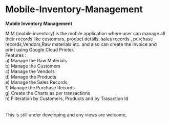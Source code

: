 # Mobile-Inventory-Management
<b>Mobile Inventory Management </b>

MIM (mobile inventory) is the mobile application where user can manage all their records like customers, product details, sales records , purchase records,Vendors,Raw materials etc. and also can create the invoice and print using Google Cloud Printer.
<br>
Features :<br>
a) Manage the Raw Materials<br>
b) Manage the Customers<br>
c) Manage the Vendors<br>
d) Manage the Products<br>
e) Manage the Sales Records<br>
f) Manage the Purchase Records<br>
g) Create the Charts as per transactions<br>
h) Filteration by Customers, Products and by Trasaction Id <br>
<br>
<br>
This is still under developing and any views are welcome, 



